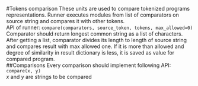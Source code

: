 #Tokens comparison
These units are used to compare tokenized programs representations. Runner executes modules from list of comparators 
on source string and compares it with other tokens.</br>
API of runner: ```compare(comparators, source_token, tokens, max_allowed=0)```</br>
Comparator should return longest common string as a list of characters. After getting a list, comparator divides 
its length to length of source string and compares result with max allowed one. If it is more than allowed and 
degree of similarity in result dictionary is less, it is saved as value for compared program.</br>
##Comparisons
Every comparison should implement following API:
```compare(x, y)```</br>
_x_ and _y_ are strings to be compared